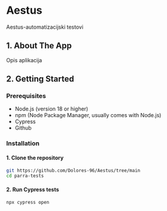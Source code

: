 # Aestus
Aestus-automatizacijski testovi

## 1. About The App

Opis aplikacija
## 2. Getting Started

### Prerequisites

* Node.js (version 18 or higher)
* npm (Node Package Manager, usually comes with Node.js)
* Cypress
* Github

### Installation

#### 1. Clone the repository
```bash
git https://github.com/Dolores-96/Aestus/tree/main
cd parra-tests
```

#### 2. Run Cypress tests
```bash
npx cypress open 
```